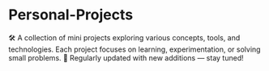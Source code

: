 # Personal-Projects
🛠️ A collection of mini projects exploring various concepts, tools, and technologies. Each project focuses on learning, experimentation, or solving small problems. 📌 Regularly updated with new additions — stay tuned!
